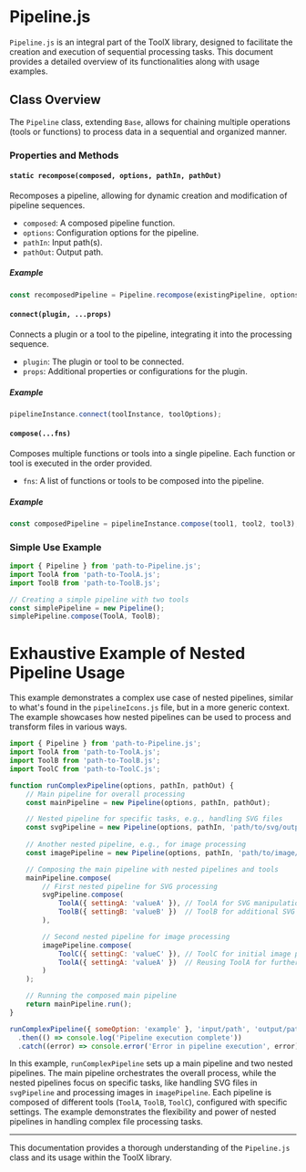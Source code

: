 # Pipeline.js

`Pipeline.js` is an integral part of the ToolX library, designed to facilitate the creation and execution of sequential processing tasks. This document provides a detailed overview of its functionalities along with usage examples.

## Class Overview

The `Pipeline` class, extending `Base`, allows for chaining multiple operations (tools or functions) to process data in a sequential and organized manner.

### Properties and Methods

#### `static recompose(composed, options, pathIn, pathOut)`

Recomposes a pipeline, allowing for dynamic creation and modification of pipeline sequences.

- `composed`: A composed pipeline function.
- `options`: Configuration options for the pipeline.
- `pathIn`: Input path(s).
- `pathOut`: Output path.

##### Example

```javascript
const recomposedPipeline = Pipeline.recompose(existingPipeline, options, 'input/path', 'output/path');
```

#### `connect(plugin, ...props)`

Connects a plugin or a tool to the pipeline, integrating it into the processing sequence.

- `plugin`: The plugin or tool to be connected.
- `props`: Additional properties or configurations for the plugin.

##### Example

```javascript
pipelineInstance.connect(toolInstance, toolOptions);
```

#### `compose(...fns)`

Composes multiple functions or tools into a single pipeline. Each function or tool is executed in the order provided.

- `fns`: A list of functions or tools to be composed into the pipeline.

##### Example

```javascript
const composedPipeline = pipelineInstance.compose(tool1, tool2, tool3);
```

### Simple Use Example

```javascript
import { Pipeline } from 'path-to-Pipeline.js';
import ToolA from 'path-to-ToolA.js';
import ToolB from 'path-to-ToolB.js';

// Creating a simple pipeline with two tools
const simplePipeline = new Pipeline();
simplePipeline.compose(ToolA, ToolB);
```

# Exhaustive Example of Nested Pipeline Usage

This example demonstrates a complex use case of nested pipelines, similar to what's found in the `pipelineIcons.js` file, but in a more generic context. The example showcases how nested pipelines can be used to process and transform files in various ways.

```javascript
import { Pipeline } from 'path-to-Pipeline.js';
import ToolA from 'path-to-ToolA.js';
import ToolB from 'path-to-ToolB.js';
import ToolC from 'path-to-ToolC.js';

function runComplexPipeline(options, pathIn, pathOut) {
    // Main pipeline for overall processing
    const mainPipeline = new Pipeline(options, pathIn, pathOut);

    // Nested pipeline for specific tasks, e.g., handling SVG files
    const svgPipeline = new Pipeline(options, pathIn, 'path/to/svg/output');
    
    // Another nested pipeline, e.g., for image processing
    const imagePipeline = new Pipeline(options, pathIn, 'path/to/image/output');

    // Composing the main pipeline with nested pipelines and tools
    mainPipeline.compose(
        // First nested pipeline for SVG processing
        svgPipeline.compose(
            ToolA({ settingA: 'valueA' }), // ToolA for SVG manipulation
            ToolB({ settingB: 'valueB' })  // ToolB for additional SVG processing
        ),

        // Second nested pipeline for image processing
        imagePipeline.compose(
            ToolC({ settingC: 'valueC' }), // ToolC for initial image processing
            ToolA({ settingA: 'valueA' })  // Reusing ToolA for further image manipulation
        )
    );

    // Running the composed main pipeline
    return mainPipeline.run();
}

runComplexPipeline({ someOption: 'example' }, 'input/path', 'output/path')
  .then(() => console.log('Pipeline execution complete'))
  .catch((error) => console.error('Error in pipeline execution', error));
```

In this example, `runComplexPipeline` sets up a main pipeline and two nested pipelines. The main pipeline orchestrates the overall process, while the nested pipelines focus on specific tasks, like handling SVG files in `svgPipeline` and processing images in `imagePipeline`. Each pipeline is composed of different tools (`ToolA`, `ToolB`, `ToolC`), configured with specific settings. The example demonstrates the flexibility and power of nested pipelines in handling complex file processing tasks.

---

This documentation provides a thorough understanding of the `Pipeline.js` class and its usage within the ToolX library.
